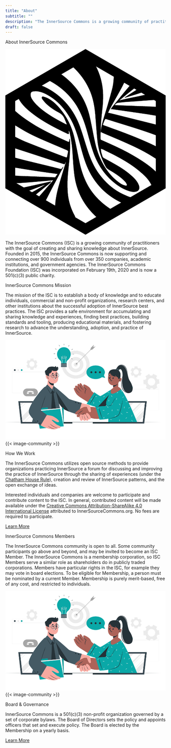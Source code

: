 ```yaml
---
title: "About"
subtitle: ""
description: "The InnerSource Commons is a growing community of practitioners with the goal of creating and sharing knowledge about InnerSource."
draft: false
---
```


<section class="banner banner-head">
  <div class="container">
    <div class="row">
      <div class="col-lg-12 mx-auto text-center">
        <p class="h1">About InnerSource Commons</p>
      </div>
    </div>
  </div>
</section>

<section class="section section-first">
  <div class="container">
    <div class="row align-items-center">
      <div class="col-md-4 mb-4 mb-md-0">
        <img src="/images/logo-big.png" class="img-fluid logo-home pl-4">
      </div>
      <div class="col-md-7">
        <p>The InnerSource Commons (ISC) is a growing community of practitioners with the goal of creating and sharing knowledge about InnerSource. Founded in 2015, the InnerSource Commons is now supporting and connecting over 900 individuals from over 350 companies, academic institutions, and government agencies. The InnerSource Commons Foundation (ISC) was incorporated on February 19th, 2020 and is now a 501(c)(3) public charity.
        </p>
      </div>
    </div>
  </div>
</section>


<section class="section bg-light">
  <div class="container">
    <div class="row text-right">
      <div class="col-md-6">
        <p class="section-title h2">InnerSource Commons Mission</p>
        <p>The mission of the ISC is to establish a body of knowledge and to educate individuals, commercial and non-profit organizations, research centers, and other institutions about the successful adoption of InnerSource best practices. The ISC provides a safe environment for accumulating and sharing knowledge and experiences, finding best practices, building standards and tooling, producing educational materials, and fostering research to advance the understanding, adoption, and practice of InnerSource.
        </p>
      </div>
      <div class="col-md-6 mt-4 mb-4 mb-md-0 float-right">
        <img src="/images/community/collaboration.png" class="img-fluid pl-4 pr-4">
      </div>
    </div>
  </div>
</section>


<section class="section">
  <div class="container">
    <div class="row align-items-center">
      <div class="col-md-5 mb-4 mb-md-0">
        {{< image-community >}}
      </div>
      <div class="col-md-6">
          <p class="section-title h2">How We Work</p>
          <p>The InnerSource Commons utilizes open source methods to provide organizations practicing InnerSource a forum for discussing and improving the practice of InnerSource through the sharing of experiences (under the <a href="https://www.chathamhouse.org/about-us/chatham-house-rule">Chatham House Rule</a>), creation and review of InnerSource patterns, and the open exchange of ideas.</p>
        <p>
Interested individuals and companies are welcome to participate and contribute content to the ISC. In general, contributed content will be made available under the <a href="https://creativecommons.org/licenses/by-sa/4.0/">Creative Commons Attribution-ShareAlike 4.0 International License</a> attributed to InnerSourceCommons.org. No fees are required to participate.</p>
                <a href="/community" class="btn-sm btn btn-primary mt-1"><i class="ti-blackboard pr-2"></i> Learn More</a>
        </div>
    </div>
  </div>
</section>
  

<section class="section bg-light">
  <div class="container">
    <div class="row text-right">
      <div class="col-md-6">
        <p class="section-title h2">InnerSource Commons Members</p>
        <p>The InnerSource Commons community is open to all. Some community participants go above and beyond, and may be invited to become an ISC Member. The InnerSource Commons is a membership corporation, so ISC Members serve a similar role as shareholders do in publicly traded corporations. Members have particular rights in the ISC, for example they may vote in board elections. To be eligible for Membership, a person must be nominated by a current Member. Membership is purely merit-based, free of any cost, and restricted to individuals.
        </p>
      </div>
      <div class="col-md-6 mt-4 mb-4 mb-md-0 float-right">
        <img src="/images/community/collaboration.png" class="img-fluid pl-4 pr-4">
      </div>
    </div>
  </div>
</section>


<section class="section">
  <div class="container">
    <div class="row align-items-center">
      <div class="col-md-5 mb-4 mb-md-0">
        {{< image-community >}}
      </div>
      <div class="col-md-6">
          <p class="section-title h2">Board & Governance</p>
          <p>InnerSource Commons is a 501(c)(3) non-profit organization governed by a set of corporate bylaws. The Board of Directors sets the policy and appoints officers that set and execute policy. The Board is elected by the Membership on a yearly basis.</p>
          <a href="/board" class="btn btn-sm btn-primary mt-1"><i class="ti-comments pr-2"></i>Learn More</a>
        </div>
    </div>
  </div>
</section>

